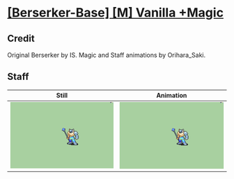 # [\[Berserker-Base\] \[M\] Vanilla +Magic](../)

## Credit

Original Berserker by IS.
Magic and Staff animations by Orihara_Saki.
	
## Staff

| Still | Animation |
| :---: | :-------: |
| ![Staff still](./Staff_000.png) | ![Staff animation](./Staff.gif) |

